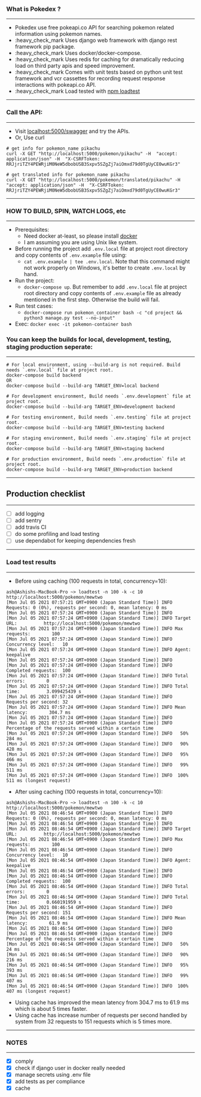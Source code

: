 ### What is Pokedex ? 

---

- Pokedex use free pokeapi.co API for searching pokemon related information using pokemon names.
- :heavy_check_mark Uses django web framework with django rest framework pip package. 
- :heavy_check_mark Uses docker/docker-compose.
- :heavy_check_mark Uses redis for caching for dramatically reducing load on third party apis and speed improvement. 
- :heavy_check_mark Comes with unit tests based on python unit test framework and vcr cassettes for recording request response interactions with pokeapi.co API. 
- :heavy_check_mark Load tested with [npm loadtest](https://www.npmjs.com/package/loadtest) 

---

### Call the API:

---

- Visit [localhost:5000/swagger](http://localhost:5000/swagger/) and try the APIs.
- Or, Use curl
```
# get info for pokemon_name pikachu
curl -X GET "http://localhost:5000/pokemon/pikachu" -H  "accept: application/json" -H  "X-CSRFToken: RRJjriTZY4PEWRjiM0NeW5dbobUSB3Sxpv5SZgZj7aiOmxd79d0TgUyCE0wuKGr3"

# get translated info for pokemon_name pikachu
curl -X GET "http://localhost:5000/pokemon/translated/pikachu" -H  "accept: application/json" -H  "X-CSRFToken: RRJjriTZY4PEWRjiM0NeW5dbobUSB3Sxpv5SZgZj7aiOmxd79d0TgUyCE0wuKGr3"
```

---

### HOW TO BUILD, SPIN, WATCH LOGS, etc

---

- Prerequisites: 
  - Need docker at-least, so please install [docker](https://docs.docker.com/get-docker/)
  - I am assuming you are using Unix like system. 
- Before running the project add `.env.local` file at project root directory and copy contents of `.env.example` file using:
  - `cat .env.example | tee .env.local`. Note that this command might not work properly on Windows, it's better to create `.env.local` by hand.
- Run the project:
  - `docker-compose up`. But remember to add `.env.local` file at project root directory and copy contents of `.env.example` file as already mentioned in the first step. Otherwise the build will fail.
- Run test cases: 
  - `docker-compose run pokemon_container bash -c "cd project &&  python3 manage.py test --no-input"` 
- Exec: `docker exec -it pokemon-container bash`
 
 
### You can keep the builds for local, development, testing, staging production seperate: 

---

```
# For local environment, using --build-arg is not required. Build needs `.env.local` file at project root.
docker-compose build backend
OR
docker-compose build --build-arg TARGET_ENV=local backend

# For development environment, Build needs `.env.development` file at project root.
docker-compose build --build-arg TARGET_ENV=development backend

# For testing environment, Build needs `.env.testing` file at project root.
docker-compose build --build-arg TARGET_ENV=testing backend

# For staging environment, Build needs `.env.staging` file at project root.
docker-compose build --build-arg TARGET_ENV=staging backend

# For production environment, Build needs `.env.production` file at project root.
docker-compose build --build-arg TARGET_ENV=production backend
```

---

## Production checklist

---

- [ ] add logging
- [ ] add sentry 
- [ ] add travis CI
- [ ] do some profiling and load testing
- [ ] use dependabot for keeping dependencies fresh

---

### Load test results 

---

- Before using caching (100 requests in total, concurrency=10):
```
ash@Ashishs-MacBook-Pro ~> loadtest -n 100 -k -c 10 http://localhost:5000/pokemon/mewtwo
[Mon Jul 05 2021 07:57:21 GMT+0900 (Japan Standard Time)] INFO Requests: 0 (0%), requests per second: 0, mean latency: 0 ms
[Mon Jul 05 2021 07:57:24 GMT+0900 (Japan Standard Time)] INFO
[Mon Jul 05 2021 07:57:24 GMT+0900 (Japan Standard Time)] INFO Target URL:          http://localhost:5000/pokemon/mewtwo
[Mon Jul 05 2021 07:57:24 GMT+0900 (Japan Standard Time)] INFO Max requests:        100
[Mon Jul 05 2021 07:57:24 GMT+0900 (Japan Standard Time)] INFO Concurrency level:   10
[Mon Jul 05 2021 07:57:24 GMT+0900 (Japan Standard Time)] INFO Agent:               keepalive
[Mon Jul 05 2021 07:57:24 GMT+0900 (Japan Standard Time)] INFO
[Mon Jul 05 2021 07:57:24 GMT+0900 (Japan Standard Time)] INFO Completed requests:  100
[Mon Jul 05 2021 07:57:24 GMT+0900 (Japan Standard Time)] INFO Total errors:        0
[Mon Jul 05 2021 07:57:24 GMT+0900 (Japan Standard Time)] INFO Total time:          3.099425439 s
[Mon Jul 05 2021 07:57:24 GMT+0900 (Japan Standard Time)] INFO Requests per second: 32
[Mon Jul 05 2021 07:57:24 GMT+0900 (Japan Standard Time)] INFO Mean latency:        304.7 ms
[Mon Jul 05 2021 07:57:24 GMT+0900 (Japan Standard Time)] INFO
[Mon Jul 05 2021 07:57:24 GMT+0900 (Japan Standard Time)] INFO Percentage of the requests served within a certain time
[Mon Jul 05 2021 07:57:24 GMT+0900 (Japan Standard Time)] INFO   50%      284 ms
[Mon Jul 05 2021 07:57:24 GMT+0900 (Japan Standard Time)] INFO   90%      428 ms
[Mon Jul 05 2021 07:57:24 GMT+0900 (Japan Standard Time)] INFO   95%      466 ms
[Mon Jul 05 2021 07:57:24 GMT+0900 (Japan Standard Time)] INFO   99%      511 ms
[Mon Jul 05 2021 07:57:24 GMT+0900 (Japan Standard Time)] INFO  100%      511 ms (longest request)
```

- After using caching (100 requests in total, concurrency=10):
```
ash@Ashishs-MacBook-Pro ~> loadtest -n 100 -k -c 10 http://localhost:5000/pokemon/mewtwo
[Mon Jul 05 2021 08:46:54 GMT+0900 (Japan Standard Time)] INFO Requests: 0 (0%), requests per second: 0, mean latency: 0 ms
[Mon Jul 05 2021 08:46:54 GMT+0900 (Japan Standard Time)] INFO
[Mon Jul 05 2021 08:46:54 GMT+0900 (Japan Standard Time)] INFO Target URL:          http://localhost:5000/pokemon/mewtwo
[Mon Jul 05 2021 08:46:54 GMT+0900 (Japan Standard Time)] INFO Max requests:        100
[Mon Jul 05 2021 08:46:54 GMT+0900 (Japan Standard Time)] INFO Concurrency level:   10
[Mon Jul 05 2021 08:46:54 GMT+0900 (Japan Standard Time)] INFO Agent:               keepalive
[Mon Jul 05 2021 08:46:54 GMT+0900 (Japan Standard Time)] INFO
[Mon Jul 05 2021 08:46:54 GMT+0900 (Japan Standard Time)] INFO Completed requests:  100
[Mon Jul 05 2021 08:46:54 GMT+0900 (Japan Standard Time)] INFO Total errors:        0
[Mon Jul 05 2021 08:46:54 GMT+0900 (Japan Standard Time)] INFO Total time:          0.660191959 s
[Mon Jul 05 2021 08:46:54 GMT+0900 (Japan Standard Time)] INFO Requests per second: 151
[Mon Jul 05 2021 08:46:54 GMT+0900 (Japan Standard Time)] INFO Mean latency:        61.9 ms
[Mon Jul 05 2021 08:46:54 GMT+0900 (Japan Standard Time)] INFO
[Mon Jul 05 2021 08:46:54 GMT+0900 (Japan Standard Time)] INFO Percentage of the requests served within a certain time
[Mon Jul 05 2021 08:46:54 GMT+0900 (Japan Standard Time)] INFO   50%      24 ms
[Mon Jul 05 2021 08:46:54 GMT+0900 (Japan Standard Time)] INFO   90%      216 ms
[Mon Jul 05 2021 08:46:54 GMT+0900 (Japan Standard Time)] INFO   95%      393 ms
[Mon Jul 05 2021 08:46:54 GMT+0900 (Japan Standard Time)] INFO   99%      407 ms
[Mon Jul 05 2021 08:46:54 GMT+0900 (Japan Standard Time)] INFO  100%      407 ms (longest request)
```
- Using cache has improved the mean latency from 304.7 ms to 61.9 ms which is about 5 times faster. 
- Using cache has increase number of requests per second handled by system from 32 requests to 151 requests which is 5 times more.

---

### NOTES

---

- [x] comply
- [x] check if django user in docker really needed 
- [x] manage secrets using .env file
- [x] add tests as per compliance
- [x] cache